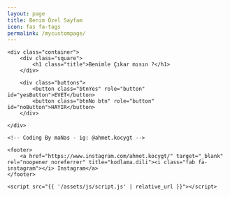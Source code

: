 ```yaml
---
layout: page
title: Benim Özel Sayfam
icon: fas fa-tags
permalink: /mycustompage/
---
```


<html lang="tr">
<head>
    <meta charset="UTF-8">
    <meta name="viewport" content="width=device-width, initial-scale=1.0">
    <title>Benimle Çıkar Mısın?</title>
    <link rel="stylesheet" href="{{ '/assets/css/style.css' | relative_url }}">
    <link rel="stylesheet" href="https://cdnjs.cloudflare.com/ajax/libs/font-awesome/5.15.3/css/all.min.css"/>
</head>
<body>
    
    <div class="container">
        <div class="square">
            <h1 class="title">Benimle Çıkar mısın ?</h1>
        </div>
       
        <div class="buttons">
            <button class="btnYes" role="button" id="yesButton">EVET</button>
            <button class="btnNo btn" role="button" id="noButton">HAYIR</button>
        </div>
    
    </div> 
        
    <!-- Coding By maNas - ig: @ahmet.kocygt -->

    <footer>
        <a href="https://www.instagram.com/ahmet.kocygt/" target="_blank" rel="noopener noreferrer" title="kodlama.dili"><i class="fab fa-instagram"></i> Instagram</a>
    </footer>

    <script src="{{ '/assets/js/script.js' | relative_url }}"></script>
</body> 
</html>

